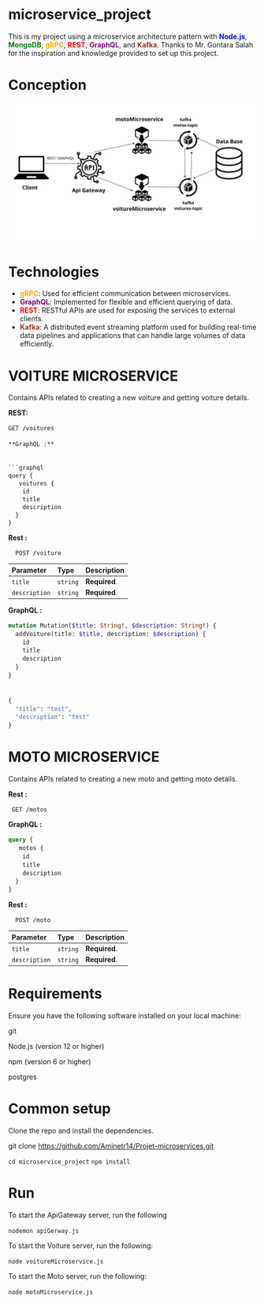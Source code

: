 # microservice_project

This is my project using a microservice architecture pattern with <span style="color:blue;">**Node.js**</span>, <span style="color:green;">**MongoDB**</span>, <span style="color:orange;">**gRPC**</span>, <span style="color:red;">**REST**</span>, <span style="color:purple;">**GraphQL**</span>, and <span style="color:brown;">**Kafka**</span>. Thanks to Mr. Gontara Salah for the inspiration and knowledge provided to set up this project.

# Conception

![image!](Diagram.jpg)

# Technologies

- <span style="color:orange;">**gRPC**</span>: Used for efficient communication between microservices.
- <span style="color:purple;">**GraphQL**</span>: Implemented for flexible and efficient querying of data.
- <span style="color:red;">**REST**</span>: RESTful APIs are used for exposing the services to external clients.
- <span style="color:brown;">**Kafka**</span>: A distributed event streaming platform used for building real-time data pipelines and applications that can handle large volumes of data efficiently.

# VOITURE MICROSERVICE

Contains APIs related to creating a new voiture and getting voiture details.

**REST:**

```http
GET /voitures

**GraphQL :**


```graphql
query {
   voitures {
    id
    title
    description
  }
}

```

**Rest :**


```http
  POST /voiture

```

| Parameter   | Type     | Description                       |
| :-----------| :------- | :-------------------------------- |
| `title`      | `string` | **Required**.                     |
| `description`    | `string` | **Required**.                     |

**GraphQL :**

```graphql
mutation Mutation($title: String!, $description: String!) {
  addVoiture(title: $title, description: $description) {
    id
    title
    description
  }
}


{
  "title": "test",
  "description": "test"
}


```

# MOTO MICROSERVICE

Contains APIs related to creating a new moto and getting moto details.


**Rest :**


```http
 GET /motos

```

**GraphQL :**


```graphql
query {
   motos {
    id
    title
    description
  }
}

```
**Rest :**


```http
  POST /moto

```

| Parameter        | Type     | Description                       |
| :----------------| :------- | :-------------------------------- |
| `title`           | `string` | **Required**.                     |
| `description`    | `string` | **Required**.                     |




# Requirements

Ensure you have the following software installed on your local machine:

git

Node.js (version 12 or higher)

npm (version 6 or higher)

postgres

# Common setup

Clone the repo and install the dependencies.

git clone https://github.com/Aminetr14/Projet-microservices.git

`cd microservice_project`
`npm install`

# Run

To start the ApiGateway server, run the following

`nodemon apiGerway.js`

To start the Voiture server, run the following:


`node voitureMicroservice.js`


To start the Moto server, run the following:


`node motoMicroservice.js`

